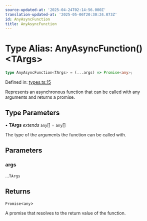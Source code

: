 ```yaml
---
source-updated-at: '2025-04-24T02:14:56.000Z'
translation-updated-at: '2025-05-06T20:30:24.073Z'
id: AnyAsyncFunction
title: AnyAsyncFunction
---
```


<!-- DO NOT EDIT: this page is autogenerated from the type comments -->

# Type Alias: AnyAsyncFunction()\<TArgs\>

```ts
type AnyAsyncFunction<TArgs> = (...args) => Promise<any>;
```

Defined in: [types.ts:15](https://github.com/TanStack/pacer/blob/main/packages/pacer/src/types.ts#L15)

Represents an asynchronous function that can be called with any arguments and returns a promise.

## Type Parameters

• **TArgs** *extends* `any`[] = `any`[]

The type of the arguments the function can be called with.

## Parameters

### args

...`TArgs`

## Returns

`Promise`\<`any`\>

A promise that resolves to the return value of the function.
